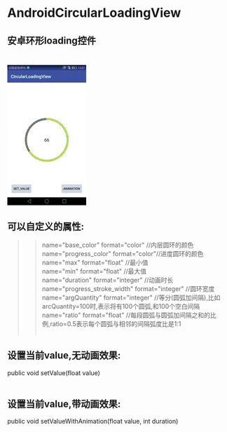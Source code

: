﻿# AndroidCircularLoadingView
  ## 安卓环形loading控件</br></br>
![img](https://github.com/506954774/AndroidCircularLoadingView/blob/master/loading_view.gif?raw=true)</br>

## 可以自定义的属性:</br>
>>name="base_color" format="color" //内层圆环的颜色</br>
>>name="progress_color" format="color"//进度圆环的颜色</br>
>>name="max" format="float" //最小值</br>
>>name="min" format="float" //最大值</br>
>>name="duration" format="integer" //动画时长</br>
>>name="progress_stroke_width" format="integer" //圆环宽度</br>
>>name="argQuantity" format="integer" //等分(圆弧加间隔),比如arcQuantity=100时,表示将有100个圆弧,和100个空白间隔</br>
>>name="ratio" format="float" //每段圆弧与圆弧加间隔之和的比例,ratio=0.5表示每个圆弧与相邻的间隔弧度比是1:1</br> </br>

## 设置当前value,无动画效果:</br>
public void setValue(float value)</br></br>

## 设置当前value,带动画效果:</br>
public void setValueWithAnimation(float value, int duration)</br>